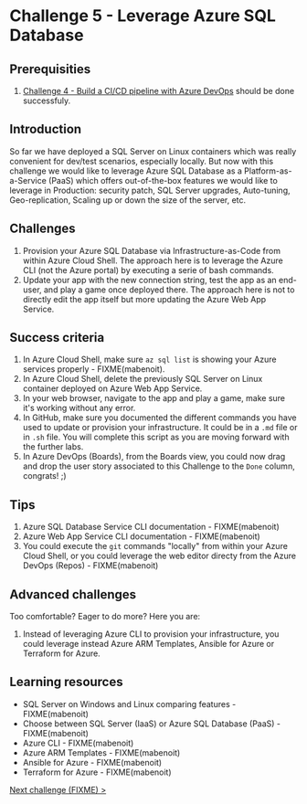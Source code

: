# Challenge 5 - Leverage Azure SQL Database

## Prerequisities

1. [Challenge 4 - Build a CI/CD pipeline with Azure DevOps](./BuildCICDPipelineWithAzureDevOps.md) should be done successfuly.

## Introduction

So far we have deployed a SQL Server on Linux containers which was really convenient for dev/test scenarios, especially locally. But now with this challenge we would like to leverage Azure SQL Database as a Platform-as-a-Service (PaaS) which offers out-of-the-box features we would like to leverage in Production: security patch, SQL Server upgrades, Auto-tuning, Geo-replication, Scaling up or down the size of the server, etc.

## Challenges

1. Provision your Azure SQL Database via Infrastructure-as-Code from within Azure Cloud Shell. The approach here is to leverage the Azure CLI (not the Azure portal) by executing a serie of bash commands.
2. Update your app with the new connection string, test the app as an end-user, and play a game once deployed there. The approach here is not to directly edit the app itself but more updating the Azure Web App Service.

## Success criteria

1. In Azure Cloud Shell, make sure `az sql list` is showing your Azure services properly - FIXME(mabenoit).
2. In Azure Cloud Shell, delete the previously SQL Server on Linux container deployed on Azure Web App Service.
3. In your web browser, navigate to the app and play a game, make sure it's working without any error.
4. In GitHub, make sure you documented the different commands you have used to update or provision your infrastructure. It could be in a `.md` file or in `.sh` file. You will complete this script as you are moving forward with the further labs.
5. In Azure DevOps (Boards), from the Boards view, you could now drag and drop the user story associated to this Challenge to the `Done` column, congrats! ;)

## Tips

1. Azure SQL Database Service CLI documentation - FIXME(mabenoit) 
2. Azure Web App Service CLI documentation - FIXME(mabenoit)
3. You could execute the `git` commands "locally" from within your Azure Cloud Shell, or you could leverage the web editor directy from the Azure DevOps (Repos) - FIXME(mabenoit)

## Advanced challenges

Too comfortable? Eager to do more? Here you are:

1. Instead of leveraging Azure CLI to provision your infrastructure, you could leverage instead Azure ARM Templates, Ansible for Azure or Terraform for Azure.

## Learning resources

- SQL Server on Windows and Linux comparing features - FIXME(mabenoit)
- Choose between SQL Server (IaaS) or Azure SQL Database (PaaS) - FIXME(mabenoit)
- Azure CLI - FIXME(mabenoit)
- Azure ARM Templates - FIXME(mabenoit)
- Ansible for Azure - FIXME(mabenoit)
- Terraform for Azure - FIXME(mabenoit)

[Next challenge (FIXME) >](./)